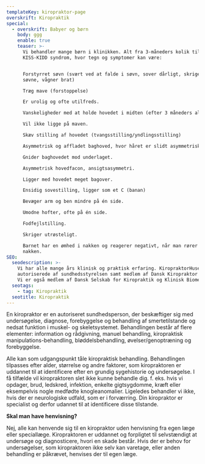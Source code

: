 ```yaml
---
templateKey: kiropraktor-page
overskrift: Kiropraktik
special:
  - overskrift: Babyer og børn
    body: ggg
    enable: true
    teaser: >-
      Vi behandler mange børn i klinikken. Alt fra 3-måneders kolik til
      KISS-KIDD syndrom, hvor tegn og symptomer kan være:


      Forstyrret søvn (svært ved at falde i søvn, sover dårligt, skriger i
      søvne, vågner brat)

      Træg mave (forstoppelse)

      Er urolig og ofte utilfreds.

      Vanskeligheder med at holde hovedet i midten (efter 3 måneders alderen)

      Vil ikke ligge på maven.

      Skæv stilling af hovedet (tvangsstilling/yndlingsstilling)

      Asymmetrisk og affladet baghoved, hvor håret er slidt asymmetrisk af.

      Gnider baghovedet mod underlaget.

      Asymmetrisk hovedfacon, ansigtsasymmetri.

      Ligger med hovedet meget bagover.

      Ensidig sovestilling, ligger som et C (banan)

      Bevæger arm og ben mindre på én side.

      Umodne hofter, ofte på én side.

      Fodfejlstilling.

      Skriger utrøsteligt.

      Barnet har en ømhed i nakken og reagerer negativt, når man rører ved
      nakken.
SEO:
  seodescription: >-
    Vi har alle mange års klinisk og praktisk erfaring. KiropraktorHuset er
    autoriserede af sundhedsstyrelsen samt medlem af Dansk Kiropraktor Forening.
    Vi er også medlem af Dansk Selskab for Kiropraktik og Klinisk Biomekanik.
  seotags:
    - tag: Kiropraktik
  seotitle: Kiropraktik
---
```

En kiropraktor er en autoriseret sundhedsperson, der beskæftiger sig med undersøgelse, diagnose, forebyggelse og behandling af smertetilstande og nedsat funktion i muskel- og skeletsystemet. Behandlingen består af flere elementer: information og rådgivning, manuel behandling, kiropraktisk manipulations-behandling, bløddelsbehandling, øvelser/genoptræning og forebyggelse.

Alle kan som udgangspunkt tåle kiropraktisk behandling. Behandlingen tilpasses efter alder, størrelse og andre faktorer, som kiropraktoren er uddannet til at identificere efter en grundig sygehistorie og undersøgelse. I få tilfælde vil kiropraktoren slet ikke kunne behandle dig. f. eks. hvis vi opdager, brud, ledskred, infektion, enkelte gigtsygdomme, kræft eller eksempelvis nogle medfødte knogleanomalier. Ligeledes behandler vi ikke, hvis der er neurologiske udfald, som er i forværring. Din kiropraktor er specialist og derfor udannet til at identificere disse tilstande.

**Skal man have henvisning?**

Nej, alle kan henvende sig til en kiropraktor uden henvisning fra egen læge eller speciallæge. Kiropraktoren er uddannet og forpligtet til selvstændigt at undersøge og diagnosticere, hvori en skade består. Hvis der er behov for undersøgelser, som kiropraktoren ikke selv kan varetage, eller anden behandling er påkrævet, henvises der til egen læge.
